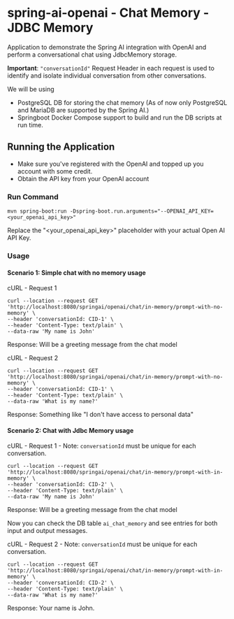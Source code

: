 # spring-ai-openai - Chat Memory - JDBC Memory

Application to demonstrate the Spring AI integration with OpenAI and perform a conversational chat using JdbcMemory storage.

**Important**: `"conversationId"` Request Header  in each request is used to identify and isolate individual conversation from other conversations.

We will be using
- PostgreSQL DB for storing the chat memory (As of now only PostgreSQL and MariaDB are supported by the Spring AI.)
- Springboot Docker Compose support to build and run the DB scripts at run time. 

## Running the Application 
- Make sure you've registered with the OpenAI and topped up you account with some credit.
- Obtain the API key from your OpenAI account

### Run Command
```
mvn spring-boot:run -Dspring-boot.run.arguments="--OPENAI_API_KEY=<your_openai_api_key>"
```

Replace the "<your_openai_api_key>" placeholder with your actual Open AI API Key.

### Usage 
#### Scenario 1:  Simple chat with no memory usage
cURL - Request 1
```
curl --location --request GET 'http://localhost:8080/springai/openai/chat/in-memory/prompt-with-no-memory' \
--header 'conversationId: CID-1' \
--header 'Content-Type: text/plain' \
--data-raw 'My name is John'
```
Response: Will be a greeting message from the chat model

cURL - Request 2
```
curl --location --request GET 'http://localhost:8080/springai/openai/chat/in-memory/prompt-with-no-memory' \
--header 'conversationId: CID-1' \
--header 'Content-Type: text/plain' \
--data-raw 'What is my name?'
```
Response: Something like "I don't have access to personal data"


#### Scenario 2:  Chat with Jdbc Memory usage
cURL - Request 1 - Note: `conversationId` must be unique for each conversation.
```
curl --location --request GET 'http://localhost:8080/springai/openai/chat/in-memory/prompt-with-in-memory' \
--header 'conversationId: CID-2' \
--header 'Content-Type: text/plain' \
--data-raw 'My name is John'
```
Response: Will be a greeting message from the chat model

Now you can check the DB table `ai_chat_memory` and see entries for both input and output messages.

cURL - Request 2 - Note: `conversationId` must be unique for each conversation.
```
curl --location --request GET 'http://localhost:8080/springai/openai/chat/in-memory/prompt-with-in-memory' \
--header 'conversationId: CID-2' \
--header 'Content-Type: text/plain' \
--data-raw 'What is my name?'
```
Response: Your name is John.

